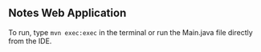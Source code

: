 ## Notes Web Application
To run, type `mvn exec:exec` in the terminal or run the Main.java file directly from the IDE.
